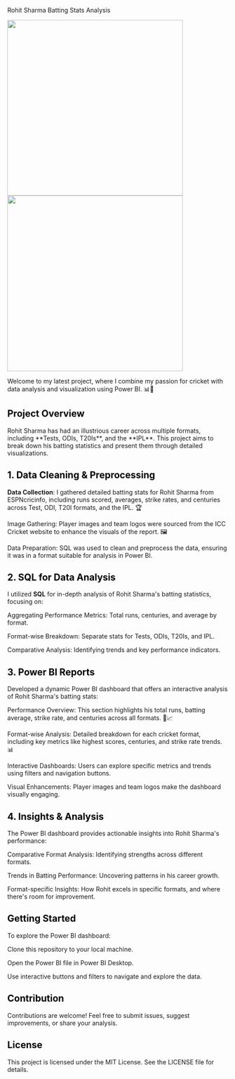 Rohit Sharma Batting Stats Analysis
<p float="left"> <img src="https://github.com/user-attachments/assets/dd9de437-5604-4786-90d7-52ddd95707b9" width="400" style="margin-right: 30px;" />
<img src="https://github.com/user-attachments/assets/94b9d7ca-53d2-478f-ae33-aa6bf860b980" width="400" style="margin-right: 30px;" />
</p>

Welcome to my latest project, where I combine my passion for cricket with data analysis and visualization using Power BI. 📊🏏

<h2 style="color:black;">Project Overview</h2> Rohit Sharma has had an illustrious career across multiple formats, including **Tests, ODIs, T20Is**, and the **IPL**. This project aims to break down his batting statistics and present them through detailed visualizations.

<h2 style="color:black;">1. Data Cleaning & Preprocessing</h2>

**Data Collection**: I gathered detailed batting stats for Rohit Sharma from ESPNcricinfo, including runs scored, averages, strike rates, and centuries across Test, ODI, T20I formats, and the IPL. 🏆

Image Gathering: Player images and team logos were sourced from the ICC Cricket website to enhance the visuals of the report. 🖼

Data Preparation: SQL was used to clean and preprocess the data, ensuring it was in a format suitable for analysis in Power BI.

<h2 style="color:black;">2. SQL for Data Analysis</h2> 

I utilized **SQL** for in-depth analysis of Rohit Sharma's batting statistics, focusing on:

Aggregating Performance Metrics: Total runs, centuries, and average by format.

Format-wise Breakdown: Separate stats for Tests, ODIs, T20Is, and IPL.

Comparative Analysis: Identifying trends and key performance indicators.

<h2 style="color:black;">3. Power BI Reports</h2>  

Developed a dynamic Power BI dashboard that offers an interactive analysis of Rohit Sharma's batting stats:

Performance Overview: This section highlights his total runs, batting average, strike rate, and centuries across all formats. 🏏📈

Format-wise Analysis: Detailed breakdown for each cricket format, including key metrics like highest scores, centuries, and strike rate trends. 📊

Interactive Dashboards: Users can explore specific metrics and trends using filters and navigation buttons.

Visual Enhancements: Player images and team logos make the dashboard visually engaging.

<h2 style="color:black;">4. Insights & Analysis</h2> 

The Power BI dashboard provides actionable insights into Rohit Sharma's performance:

Comparative Format Analysis: Identifying strengths across different formats.

Trends in Batting Performance: Uncovering patterns in his career growth.

Format-specific Insights: How Rohit excels in specific formats, and where there's room for improvement.

<h2 style="color:black;">Getting Started</h2> 

To explore the Power BI dashboard:

Clone this repository to your local machine.

Open the Power BI file in Power BI Desktop.

Use interactive buttons and filters to navigate and explore the data.

<h2 style="color:black;">Contribution</h2> Contributions are welcome! Feel free to submit issues, suggest improvements, or share your analysis. 

<h2 style="color:black;">License</h2> This project is licensed under the MIT License. See the LICENSE file for details.
